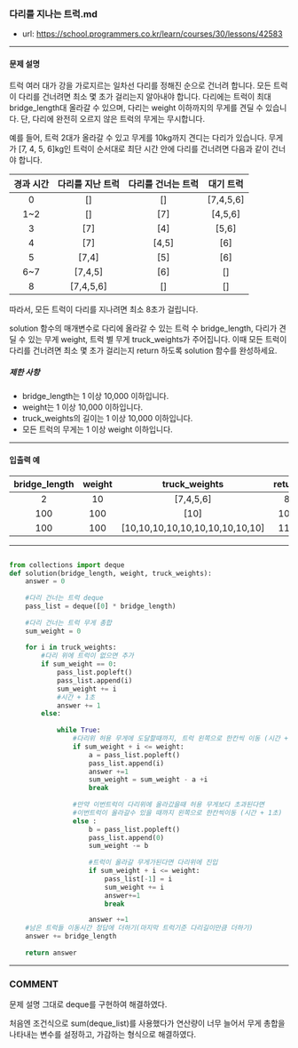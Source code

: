 ### 다리를 지나는 트럭.md

 - url: https://school.programmers.co.kr/learn/courses/30/lessons/42583
 
 --------
 
#### 문제 설명
트럭 여러 대가 강을 가로지르는 일차선 다리를 정해진 순으로 건너려 합니다. 모든 트럭이 다리를 건너려면 최소 몇 초가 걸리는지 알아내야 합니다. 다리에는 트럭이 최대 bridge_length대 올라갈 수 있으며, 다리는 weight 이하까지의 무게를 견딜 수 있습니다. 단, 다리에 완전히 오르지 않은 트럭의 무게는 무시합니다.

예를 들어, 트럭 2대가 올라갈 수 있고 무게를 10kg까지 견디는 다리가 있습니다. 무게가 [7, 4, 5, 6]kg인 트럭이 순서대로 최단 시간 안에 다리를 건너려면 다음과 같이 건너야 합니다.

|경과 시간|다리를 지난 트럭|다리를 건너는 트럭|대기 트럭|
|:---:|:---:|:---:|:---:|
|0|[]|[]|[7,4,5,6]|
|1~2|[]|[7]|[4,5,6]|
|3|[7]|[4]|[5,6]|
|4|[7]|[4,5]|[6]|
|5|[7,4]|[5]|[6]|
|6~7|[7,4,5]|[6]|[]|
|8|[7,4,5,6]|[]|[]|

따라서, 모든 트럭이 다리를 지나려면 최소 8초가 걸립니다.

solution 함수의 매개변수로 다리에 올라갈 수 있는 트럭 수 bridge_length, 다리가 견딜 수 있는 무게 weight, 트럭 별 무게 truck_weights가 주어집니다. 이때 모든 트럭이 다리를 건너려면 최소 몇 초가 걸리는지 return 하도록 solution 함수를 완성하세요.

 

##### 제한 사항
 - bridge_length는 1 이상 10,000 이하입니다.
 - weight는 1 이상 10,000 이하입니다.
 - truck_weights의 길이는 1 이상 10,000 이하입니다.
 - 모든 트럭의 무게는 1 이상 weight 이하입니다.
   
--------
 
#### 입출력 예
|bridge_length|weight|truck_weights|return|
|:---:|:---:|:---:|:---:|
|2|10|[7,4,5,6]|8|
|100|100|[10]|101|
|100|100|[10,10,10,10,10,10,10,10,10,10]|110|
 
--------

```python

from collections import deque
def solution(bridge_length, weight, truck_weights):
    answer = 0
    
    #다리 건너는 트럭 deque
    pass_list = deque([0] * bridge_length)
    
    #다리 건너는 트럭 무게 총합
    sum_weight = 0
    
    for i in truck_weights:
        #다리 위에 트럭이 없으면 추가
        if sum_weight == 0:
            pass_list.popleft()
            pass_list.append(i)
            sum_weight += i
            #시간 + 1초
            answer += 1
        else:
            
            while True:
                #다리위 허용 무게에 도달할때까지, 트럭 왼쪽으로 한칸씩 이동 (시간 + 1초)
                if sum_weight + i <= weight:
                    a = pass_list.popleft()
                    pass_list.append(i)
                    answer +=1  
                    sum_weight = sum_weight - a +i
                    break
                
                #만약 이번트럭이 다리위에 올라갔을때 허용 무게보다 초과된다면 
                #이번트럭이 올라갈수 있을 때까지 왼쪽으로 한칸씩이동 (시간 + 1초)
                else :
                    b = pass_list.popleft()
                    pass_list.append(0)
                    sum_weight -= b
                    
                    #트럭이 올라갈 무게가된다면 다리위에 진입
                    if sum_weight + i <= weight:
                        pass_list[-1] = i
                        sum_weight += i
                        answer+=1
                        break

                    answer +=1
    #남은 트럭들 이동시간 정답에 더하기(마지막 트럭기준 다리길이만큼 더하기)
    answer += bridge_length
    
    return answer 


```

------
### COMMENT
문제 설명 그대로 deque를 구현하여 해결하였다.

처음엔 조건식으로 sum(deque_list)를 사용했다가 연산량이 너무 늘어서 무게 총합을 나타내는 변수를 설정하고, 가감하는 형식으로 해결하였다.



